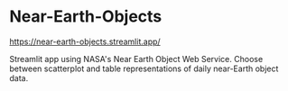 # Near-Earth-Objects

https://near-earth-objects.streamlit.app/

Streamlit app using NASA's Near Earth Object Web Service. Choose between scatterplot and table representations of daily near-Earth object data.
